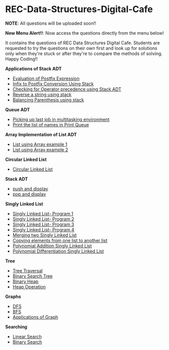 # REC-Data-Structures-Digital-Cafe
**NOTE**: All questions will be uploaded soon!!

**New Menu Alert!!**: Now access the questions directly from the menu below!

It contains the questions of REC Data Structures Digital Cafe. 
Students are requested to try the questions on their own first and look up for solutions only when they're stuck or after they're to compare the methods of solving.
Happy Coding!!

**Applications of Stack ADT**

 - [Evaluation of Postfix Expression](https://github.com/CrypticFate5/REC-Data-Structures-Digital-Cafe/blob/main/postfix_eval.c) 
 - [Infix to Postfix Conversion Using Stack](https://github.com/CrypticFate5/REC-Data-Structures-Digital-Cafe/blob/main/inifix_to_postfix.c) 
 - [Checking for Operator precedence using Stack ADT](https://github.com/CrypticFate5/REC-Data-Structures-Digital-Cafe/blob/main/check_precedence.c)
 - [Reverse a string using stack](https://github.com/CrypticFate5/REC-Data-Structures-Digital-Cafe/blob/main/reverse_string.c)
 - [Balancing Parenthesis using stack](https://github.com/CrypticFate5/REC-Data-Structures-Digital-Cafe/blob/main/balancing_parenthesis.c)
 
 **Queue ADT**
 
 - [Picking up last job in multitasking environment](https://github.com/CrypticFate5/REC-Data-Structures-Digital-Cafe/blob/main/picking_up_last_job.c)
 - [Print the list of names in Print Queue](https://github.com/CrypticFate5/REC-Data-Structures-Digital-Cafe/blob/main/print_queue.c)
 
 **Array Implementation of List ADT**
 - [List using Array example 1](https://github.com/CrypticFate5/REC-Data-Structures-Digital-Cafe/blob/main/list_array1.c)
 - [List using Array example 2](https://github.com/CrypticFate5/REC-Data-Structures-Digital-Cafe/blob/main/list_array2.c)
 
 **Circular Linked List**
 
 - [Circular Linked List](https://github.com/CrypticFate5/REC-Data-Structures-Digital-Cafe/blob/main/circular_linked_list.c)
 
 **Stack ADT**
 
 - [push and display](https://github.com/CrypticFate5/REC-Data-Structures-Digital-Cafe/blob/main/push_pop1.c)
 - [pop and display](https://github.com/CrypticFate5/REC-Data-Structures-Digital-Cafe/blob/main/push_pop2.c)
 
 **Singly Linked List**
 
 - [Singly Linked List- Program 1](https://github.com/CrypticFate5/REC-Data-Structures-Digital-Cafe/blob/main/linked_list1.c)
 - [Singly Linked List- Program 2](https://github.com/CrypticFate5/REC-Data-Structures-Digital-Cafe/blob/main/linked_list2.c)
 - [Singly Linked List- Program 3](https://github.com/CrypticFate5/REC-Data-Structures-Digital-Cafe/blob/main/linked_list3.c)
 - [Singly Linked List- Program 4](https://github.com/CrypticFate5/REC-Data-Structures-Digital-Cafe/blob/main/linked_list4.c)
 - [Merging two Singly Linked List](https://github.com/CrypticFate5/REC-Data-Structures-Digital-Cafe/blob/main/merge_singly_ll.c)
 - [Copying elements from one list to another list](https://github.com/CrypticFate5/REC-Data-Structures-Digital-Cafe/blob/main/copy_to_ll.c)
 - [Polynomial Addition Singly Linked List](https://github.com/CrypticFate5/REC-Data-Structures-Digital-Cafe/blob/main/polynomial_addition.c)
 - [Polynomial Differentiation Singly Linked List](https://github.com/CrypticFate5/REC-Data-Structures-Digital-Cafe/blob/main/polynomial_diffrentiation.c)

**Tree**

 - [Tree Traversal]()
 - [Binary Search Tree](https://github.com/CrypticFate5/REC-Data-Structures-Digital-Cafe/blob/main/binary_search_tree.c)
 - [Binary Heap]()
 - [Heap Operation]()
 
 **Graphs**
 
 - [DFS]()
 - [BFS]()
 - [Applications of Graph]()
 
 **Searching**
 
 - [Linear Search](https://github.com/CrypticFate5/REC-Data-Structures-Digital-Cafe/blob/main/linear_search.c)
 - [Binary Search]()
